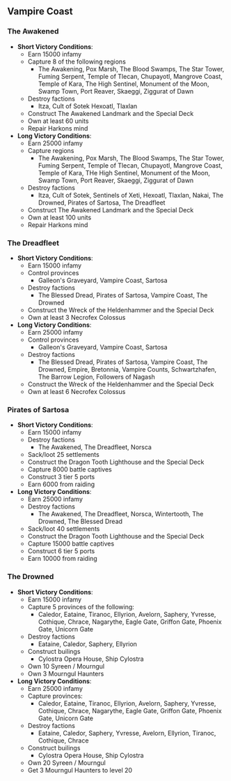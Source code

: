 ## Vampire Coast

### The Awakened

* **Short Victory Conditions**:
	* Earn 15000 infamy
	* Capture 8 of the following regions
	    * The Awakening, Pox Marsh, The Blood Swamps, The Star Tower, Fuming Serpent, Temple of Tlecan, Chupayotl,
	    Mangrove Coast, Temple of Kara, The High Sentinel, Monument of the Moon, Swamp Town, Port Reaver, Skaeggi,
	    Ziggurat of Dawn
	* Destroy factions
	    * Itza, Cult of Sotek Hexoatl, Tlaxlan
	* Construct The Awakened Landmark and the Special Deck
	* Own at least 60 units
	* Repair Harkons mind
* **Long Victory Conditions**:
	* Earn 25000 infamy
	* Capture regions
	    * The Awakening, Pox Marsh, The Blood Swamps, The Star Tower, Fuming Serpent, Temple of Tlecan, Chupayotl,
	    Mangrove Coast, Temple of Kara, THe High Sentinel, Monument of the Moon, Swamp Town, Port Reaver, Skaeggi,
	    Ziggurat of Dawn
	* Destroy factions
	    * Itza, Cult of Sotek, Sentinels of Xeti, Hexoatl, Tlaxlan, Nakai, The Drowned, Pirates of Sartosa, The 
	    Dreadfleet
	* Construct The Awakened Landmark and the Special Deck
	* Own at least 100 units
	* Repair Harkons mind

### The Dreadfleet

* **Short Victory Conditions**:
	* Earn 15000 infamy
	* Control provinces
	    * Galleon's Graveyard, Vampire Coast, Sartosa
	* Destroy factions
	    * The Blessed Dread, Pirates of Sartosa, Vampire Coast, The Drowned
	* Construct the Wreck of the Heldenhammer and the Special Deck
	* Own at least 3 Necrofex Colossus
* **Long Victory Conditions**:
	* Earn 25000 infamy
	* Control provinces
	    * Galleon's Graveyard, Vampire Coast, Sartosa
	* Destroy factions
	    * The Blessed Dread, Pirates of Sartosa, Vampire Coast, The Drowned, Empire, Bretonnia, Vampire Counts, 
	    Schwartzhafen, The Barrow Legion, Followers of Nagash
	* Construct the Wreck of the Heldenhammer and the Special Deck
	* Own at least 6 Necrofex Colossus

### Pirates of Sartosa

* **Short Victory Conditions**:
	* Earn 15000 infamy
	* Destroy factions
	    * The Awakened, The Dreadfleet, Norsca
	* Sack/loot 25 settlements
	* Construct the Dragon Tooth Lighthouse and the Special Deck
	* Capture 8000 battle captives
	* Construct 3 tier 5 ports
	* Earn 6000 from raiding
* **Long Victory Conditions**:
	* Earn 25000 infamy
	* Destroy factions
	    * The Awakened, The Dreadfleet, Norsca, Wintertooth, The Drowned, The Blessed Dread
	* Sack/loot 40 settlements
	* Construct the Dragon Tooth Lighthouse and the Special Deck
	* Capture 15000 battle captives
	* Construct 6 tier 5 ports
	* Earn 10000 from raiding

### The Drowned

* **Short Victory Conditions**:
	* Earn 15000 infamy
	* Capture 5 provinces of the following:
	    * Caledor, Eataine, Tiranoc, Ellyrion, Avelorn, Saphery, Yvresse, Cothique, Chrace, Nagarythe, Eagle Gate, 
	    Griffon Gate, Phoenix Gate, Unicorn Gate
    * Destroy factions
        * Eataine, Caledor, Saphery, Ellyrion
    * Construct builings
        * Cylostra Opera House, Ship Cylostra
    * Own 10 Syreen / Mourngul
    * Own 3 Mourngul Haunters
* **Long Victory Conditions**:
	* Earn 25000 infamy
	* Capture provinces:
	    * Caledor, Eataine, Tiranoc, Ellyrion, Avelorn, Saphery, Yvresse, Cothique, Chrace, Nagarythe, Eagle Gate, 
	    Griffon Gate, Phoenix Gate, Unicorn Gate
    * Destroy factions
        * Eataine, Caledor, Saphery, Yvresse, Avelorn, Ellyrion, Tiranoc, Cothique, Chrace
    * Construct builings
        * Cylostra Opera House, Ship Cylostra
    * Own 20 Syreen / Mourngul
    * Get 3 Mourngul Haunters to level 20
